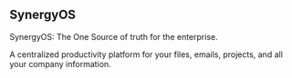 ## SynergyOS

SynergyOS: The One Source of truth for the enterprise.

A centralized productivity platform for your files, emails, projects, and all your company information.
